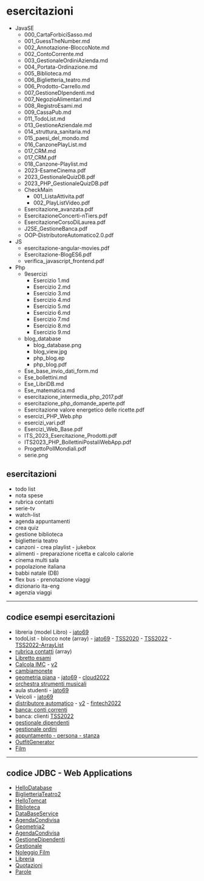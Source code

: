 # esercitazioni

- JavaSE
  - 000_CartaForbiciSasso.md
  - 001_GuessTheNumber.md
  - 002_Annotazione-BloccoNote.md
  - 002_ContoCorrente.md
  - 003_GestionaleOrdiniAzienda.md
  - 004_Portata-Ordinazione.md
  - 005_Biblioteca.md
  - 006_Biglietteria_teatro.md
  - 006_Prodotto-Carrello.md
  - 007_GestioneDIpendenti.md
  - 007_NegozioAlimentari.md
  - 008_RegistroEsami.md
  - 009_CassaPub.md
  - 011_TodoList.md
  - 013_GestioneAziendale.md
  - 014_struttura_sanitaria.md
  - 015_paesi_del_mondo.md
  - 016_CanzonePlayList.md
  - 017_CRM.md
  - 017_CRM.pdf
  - 018_Canzone-Playlist.md
  - 2023-EsameCinema.pdf
  - 2023_GestionaleQuizDB.pdf
  - 2023_PHP_GestionaleQuizDB.pdf
  - CheckMain
    - 001_ListaAttivita.pdf
    - 002_PlayListVideo.pdf
  - Esercitazione_avanzata.pdf
  - EsercitazioneConcerti-nTiers.pdf
  - EsercitazioneCorsoDiLaurea.pdf
  - J2SE_GestioneBanca.pdf
  - OOP-DistributoreAutomatico2.0.pdf
- JS
  - esercitazione-angular-movies.pdf
  - Esercitazione-BlogES6.pdf
  - verifica_javascript_frontend.pdf
- Php
  - 9esercizi
    - Esercizio 1.md
    - Esercizio 2.md
    - Esercizio 3.md
    - Esercizio 4.md
    - Esercizio 5.md
    - Esercizio 6.md
    - Esercizio 7.md
    - Esercizio 8.md
    - Esercizio 9.md
  - blog_database
    - blog_database.png
    - blog_view.jpg
    - php_blog.ep
    - php_blog.pdf
  - Ese_base_invio_dati_form.md
  - Ese_bollettini.md
  - Ese_LibriDB.md
  - Ese_matematica.md
  - esercitazione_intermedia_php_2017.pdf
  - esercitazione_php_domande_aperte.pdf
  - Esercitazione valore energetico delle ricette.pdf
  - esercizi_PHP_Web.php
  - esercizi_vari.pdf
  - Esercizi_Web_Base.pdf
  - ITS_2023_Esercitazione_Prodotti.pdf
  - ITS2023_PHP_BollettiniPostaliWebApp.pdf
  - ProgettoPollMondiali.pdf
  - serie.png

## esercitazioni

- todo list
- nota spese
- rubrica contatti
- serie-tv
- watch-list
- agenda appuntamenti
- crea quiz
- gestione biblioteca
- biglietteria teatro
- canzoni - crea playlist - jukebox
- alimenti - preparazione ricetta e calcolo calorie
- cinema multi sala
- popolazione italiana
- babbi natale (DB)
- flex bus - prenotazione viaggi
- dizionario ita-eng
- agenzia viaggi

---

## codice esempi esercitazioni

- libreria (model Libro) - [jato69](https://github.com/maboglia/Jato69/tree/main/Prj05_Libri)
- todoList - blocco note (array) - [jato69](https://github.com/maboglia/Jato69/tree/main/Prj07_BloccoNote) - [TSS2020](https://github.com/maboglia/TSS2020/tree/master/Prj01_ListaSpesa/src) - [TSS2022](https://github.com/maboglia/TSS2022/tree/main/workspace/Prj07_TodoList/src) - [TSS2022-ArrayList](https://github.com/maboglia/TSS2022/tree/main/workspace/Prj08_TodoList2/src)
- [rubrica contatti](https://github.com/maboglia/java-projects-01-base/tree/main/01_Rubrica_telefonica) (array)
- [Libretto esami](https://github.com/maboglia/TSS2022/tree/main/workspace/Prj03_Esami/src)
- [Calcola IMC](https://github.com/maboglia/java-projects-01-base/tree/main/02imc) - [v2](https://github.com/maboglia/java-projects-02-intermediate/tree/main/11_CalcoloPeso2)
- [cambiamonete](https://github.com/maboglia/java-projects-01-base/tree/main/01_cambiamonete)
- [geometria piana](https://github.com/maboglia/TSS2021/tree/main/Prj_12_Geometria/src) - [jato69](https://github.com/maboglia/Jato69/tree/main/Prj08_Geometria1) - [cloud2022](https://github.com/maboglia/Cloud2022/tree/main/workspace/Prj09_Geometria)
- [orchestra strumenti musicali](https://github.com/maboglia/Jato69/tree/main/Prj12_Orchestra)
- aula studenti - [jato69](https://github.com/maboglia/Jato69/tree/main/Prj06_AulaInformatica)
- Veicoli - [jato69](https://github.com/maboglia/Jato69/tree/main/Prj13_Veicoli)
- [distributore automatico](https://github.com/maboglia/TSS2021/tree/main/Prj_09_DistributoreAutomatico/src) - [v2](https://github.com/maboglia/TSS2021/tree/main/Prj_09_DistributoreAutomatico2/src) - [fintech2022](https://github.com/maboglia/Fintech2022/tree/main/Prj06_DistributoreAutomatico)
- [banca: conti correnti](https://github.com/maboglia/CorsoJava/blob/master/esercitazioni/Testi/JavaSE/009_ContoCOrrente.md)
- banca: clienti [TSS2022](https://github.com/maboglia/TSS2022/tree/main/workspace/Prj16_Banca/src)
- [gestionale dipendenti](https://github.com/maboglia/CorsoJava/blob/master/esercitazioni/Testi/JavaSE/010_GestionaleDipendenti.md)
- [gestionale ordini](https://github.com/maboglia/CorsoJava/blob/master/esercitazioni/Testi/JavaSE/011_GestionaleOrdiniAzienda.md)
- [appuntamento - persona - stanza](https://github.com/maboglia/Jato69/tree/main/Ese01_Appuntamenti)
- [OutfitGenerator](https://github.com/maboglia/Jato69/tree/main/Prj09_OutfitGenerator)
- [Film](https://github.com/maboglia/Cloud2022/tree/main/workspace/Prj11_Film)

---

## codice JDBC - Web Applications

- [HelloDatabase](https://github.com/maboglia/Jato69/tree/main/Prj18_HelloDatabase)
- [BiglietteriaTeatro2](https://github.com/maboglia/Jato69/tree/main/Prj19_BiglietteriaTeatro2)
- [HelloTomcat](https://github.com/maboglia/Jato69/tree/main/Prj20_HelloTomcat)
- [Biblioteca](https://github.com/maboglia/Jato69/tree/main/Prj21_Biblioteca)
- [DataBaseService](https://github.com/maboglia/Jato69/tree/main/Prj22_DataBaseService)
- [AgendaCondivisa](https://github.com/maboglia/Jato69/tree/main/Prj23_AgendaCondivisa)
- [Geometria2](https://github.com/maboglia/Jato69/tree/main/Prj24_Geometria2)
- [AgendaCondivisa](https://github.com/maboglia/Jato69/tree/main/Prj25_AgendaCondivisa)
- [GestioneDipendenti](https://github.com/maboglia/Jato69/tree/main/Prj25_GestioneDipendenti)
- [Gestionale](https://github.com/maboglia/Jato69/tree/main/Prj28_Gestionale)
- [Noleggio Film](https://github.com/maboglia/Cloud2022/tree/main/workspace/Prj12_NoleggioFilm)
- [Libreria](https://github.com/maboglia/Cloud2022/tree/main/workspace/Prj13_Libreria)
- [Quotazioni](https://github.com/maboglia/Fintech2022/tree/main/Prj12-Quotazioni)
- [Parole](https://github.com/maboglia/Fintech2022/tree/main/Prj14_Parole)
